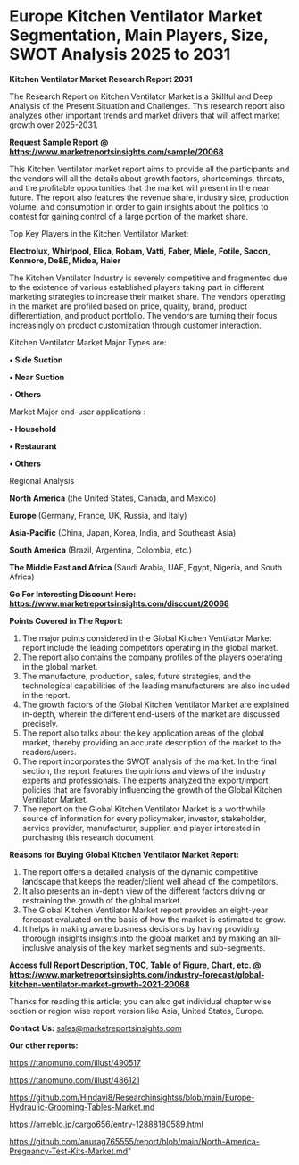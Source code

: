 # Europe Kitchen Ventilator Market Segmentation, Main Players, Size, SWOT Analysis 2025 to 2031

<strong>Kitchen Ventilator Market Research Report 2031</strong>

The Research Report on Kitchen Ventilator Market is a Skillful and Deep Analysis of the Present Situation and Challenges. This research report also analyzes other important trends and market drivers that will affect market growth over 2025-2031.

<strong>Request Sample Report @ <a href=https://www.marketreportsinsights.com/sample/20068>https://www.marketreportsinsights.com/sample/20068</a></strong>

This Kitchen Ventilator market report aims to provide all the participants and the vendors will all the details about growth factors, shortcomings, threats, and the profitable opportunities that the market will present in the near future. The report also features the revenue share, industry size, production volume, and consumption in order to gain insights about the politics to contest for gaining control of a large portion of the market share.

Top Key Players in the Kitchen Ventilator Market:

<strong>Electrolux, Whirlpool, Elica, Robam, Vatti, Faber, Miele, Fotile, Sacon, Kenmore, De&E, Midea, Haier</strong>

The Kitchen Ventilator Industry is severely competitive and fragmented due to the existence of various established players taking part in different marketing strategies to increase their market share. The vendors operating in the market are profiled based on price, quality, brand, product differentiation, and product portfolio. The vendors are turning their focus increasingly on product customization through customer interaction.

Kitchen Ventilator Market Major Types are:

<strong>• Side Suction

• Near Suction

• Others</strong>

Market Major end-user applications :

<strong>• Household

• Restaurant

• Others</strong>

Regional Analysis

</u><strong><b>North America</b></strong> (the United States, Canada, and Mexico)

<strong><b>Europe </b></strong>(Germany, France, UK, Russia, and Italy)

<strong><b>Asia-Pacific</b></strong> (China, Japan, Korea, India, and Southeast Asia)

<strong><b>South America</b></strong> (Brazil, Argentina, Colombia, etc.)

<strong><b>The Middle East and Africa</b></strong> (Saudi Arabia, UAE, Egypt, Nigeria, and South Africa)

<strong>Go For Interesting Discount Here: <a href=https://www.marketreportsinsights.com/discount/20068>https://www.marketreportsinsights.com/discount/20068</a></strong>

<strong>Points Covered in The Report:</strong>
<ol>
  <li>The major points considered in the Global Kitchen Ventilator Market report include the leading competitors operating in the global market.</li>
  <li>The report also contains the company profiles of the players operating in the global market.</li>
  <li>The manufacture, production, sales, future strategies, and the technological capabilities of the leading manufacturers are also included in the report.</li>
  <li>The growth factors of the Global Kitchen Ventilator Market are explained in-depth, wherein the different end-users of the market are discussed precisely.</li>
  <li>The report also talks about the key application areas of the global market, thereby providing an accurate description of the market to the readers/users.</li>
  <li>The report incorporates the SWOT analysis of the market. In the final section, the report features the opinions and views of the industry experts and professionals. The experts analyzed the export/import policies that are favorably influencing the growth of the Global Kitchen Ventilator Market.</li>
  <li>The report on the Global Kitchen Ventilator Market is a worthwhile source of information for every policymaker, investor, stakeholder, service provider, manufacturer, supplier, and player interested in purchasing this research document.</li>
</ol>
<strong>Reasons for Buying Global Kitchen Ventilator Market Report:</strong>

<ol>
  <li>The report offers a detailed analysis of the dynamic competitive landscape that keeps the reader/client well ahead of the competitors.</li>
  <li>It also presents an in-depth view of the different factors driving or restraining the growth of the global market.</li>
  <li>The Global Kitchen Ventilator Market report provides an eight-year forecast evaluated on the basis of how the market is estimated to grow.</li>
  <li>It helps in making aware business decisions by having providing thorough insights insights into the global market and by making an all-inclusive analysis of the key market segments and sub-segments.</li>
</ol>
<strong>Access full Report Description, TOC, Table of Figure, Chart, etc. @ <a href=https://www.marketreportsinsights.com/industry-forecast/global-kitchen-ventilator-market-growth-2021-20068>https://www.marketreportsinsights.com/industry-forecast/global-kitchen-ventilator-market-growth-2021-20068</a></strong>


Thanks for reading this article; you can also get individual chapter wise section or region wise report version like Asia, United States, Europe.

<strong>Contact Us:</strong>
sales@marketreportsinsights.com

<strong>Our other reports:</strong>

<a href=https://tanomuno.com/illust/490517>https://tanomuno.com/illust/490517</a>

<a href=https://tanomuno.com/illust/486121>https://tanomuno.com/illust/486121</a>

<a href=https://github.com/Hindavi8/Researchinsightss/blob/main/Europe-Hydraulic-Grooming-Tables-Market.md>https://github.com/Hindavi8/Researchinsightss/blob/main/Europe-Hydraulic-Grooming-Tables-Market.md</a>

<a href=https://ameblo.jp/cargo656/entry-12888180589.html>https://ameblo.jp/cargo656/entry-12888180589.html</a>

<a href=https://github.com/anurag765555/report/blob/main/North-America-Pregnancy-Test-Kits-Market.md>https://github.com/anurag765555/report/blob/main/North-America-Pregnancy-Test-Kits-Market.md</a>"
